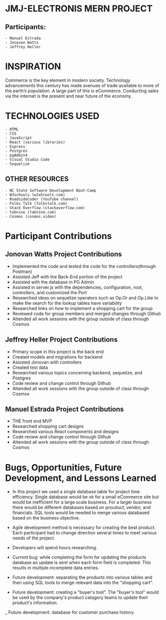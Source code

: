 # JMJ-ELECTRONIS MERN PROJECT

## Participants:
    - Manuel Estrada
    - Jonovan Watts
    - Jeffrey Heller

# INSPIRATION

Commerce is the key element in modern society.   Technology advancements this century has made avenues of trade available to more of the earth’s population.  A large part of this is eCommerce.  Conducting sales via the internet is the present and near future of the economy.

# TECHNOLOGIES USED
    - HTML
    - CSS
    - JavaScript
    - React (various libraries)
    - Express
    - Postgres
    - pgAdmin4
    - Visual Studio Code
    - Sequelize

## OTHER RESOURCES
    - NC State Software Development Boot-Camp
    - W3schools (w3shcools.com)
    - RoadsideCoder (YouTube channel)
    - Folks Talk (folkstalk.com)
    - Stack Overflow (stackoverflow.com)
    - tabnine (tabnine.com)
    - Cosmos (cosmos.video)

# Participant Contributions

## Jonovan Watts Project Contributions

- Implemented the code and tested the code for the controllers(through Postman)
- Assisted Jeff with the Back-End portion of the project
- Assisted with the database in PG Admin
- Assisted in server.js with the dependencies, configuration, root, controllers, and customized the Port
- Researched ideas on sequelize operators such as Op.Or and Op.Like to make the search for the lookup tables have variability
- Researched links on how to implement a shopping cart for the group
- Reviewed code for group members and merged changes through Github
- Attended all work sessions with the group outside of class through Cosmos


## Jeffrey Heller Project Contributions

- Primary scope in this project is the back end
- Created models and migrations for backend
- Assisted Jonovan with controllers
- Created test data 
- Researched various topics concerning backend, sequelize, and Postgres
- Code review and change control through Github
- Attended all work sessions with the group outside of class through Cosmos


## Manuel Estrada Project Contributions
- THE front end MVP
- Researched shopping cart designs
- Researched various React components and designs
- Code review and change control through Github
- Attended all work sessions with the group outside of class through Cosmos


# Bugs, Opportunities, Future Development, and Lessons Learned

- In this project we used a single database table for project time efficiency.  Single database would be ok for a small eCommerce site but would be inefficient for a large scale business.  For a larger business there would be different databases based on prouduct, vendor, and financials. SQL tools would be needed to merge various databased based on the business objective.

- Agile development method is necessary for creating the best product. Each participant had to change direction several times to meet various needs of the project.

- Developers will spend hours researching.

- Current bug: while completing the form for updating the products database an update is sent when each form field is completed.  This results in multiple incomplete data entries.

- Future development: separating the products into various tables and then using SQL tools to merge relevant data into the "shopping cart".

- Future development: creating a "buyer's tool".  The "buyer's tool" would be used by the company's product catagory teams to update their product's information.

_ Future development: database for customer purchase history.
